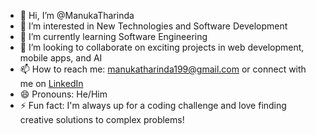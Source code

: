 - 👋 Hi, I’m @ManukaTharinda
- 👀 I’m interested in New Technologies and Software Development
- 🌱 I’m currently learning Software Engineering
- 💞️ I’m looking to collaborate on exciting projects in web development, mobile apps, and AI
- 📫 How to reach me: manukatharinda199@gmail.com  or connect with me on [LinkedIn](https://www.linkedin.com/in/manuka-tharinda)
- 😄 Pronouns: He/Him
- ⚡ Fun fact: I'm always up for a coding challenge and love finding creative solutions to complex problems!
